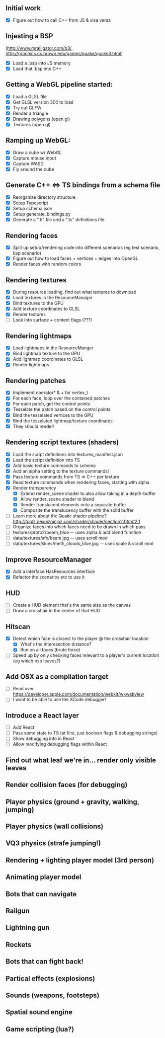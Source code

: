 
## Initial work
 - [x] Figure out how to call C++ from JS & visa versa

## Injesting a BSP
(http://www.mralligator.com/q3/, http://graphics.cs.brown.edu/games/quake/quake3.html)
 - [x] Load a .bsp into JS memory
 - [x] Load that .bsp into C++

## Getting a WebGL pipeline started:
 - [x] Load a GLSL file
 - [x] Get GLSL version 300 to load
 - [x] Try out GLFW
 - [x] Render a triangle
 - [x] Drawing polygons (open.gl)
 - [x] Textures (open.gl)

## Ramping up WebGL:
 - [x] Draw a cube w/ WebGL
 - [x] Capture mouse input
 - [x] Capture WASD
 - [x] Fly around the cube

## Generate C++ <=> TS bindings from a schema file
 - [x] Reorganize directory structure
 - [x] Setup Typescript
 - [x] Setup schema.json
 - [x] Setup generate_bindings.py
 - [x] Generate a ".h" file and a ".ts" definitions file

## Rendering faces
 - [x] Split up setup/rendering code into different scenarios (eg test scenario, bsp scenario)
 - [x] Figure out how to load faces + vertices + edges into OpenGL
 - [x] Render faces with random colors

## Rendering textures
 - [x] During resource loading, find out what textures to download
 - [x] Load textures in the ResourceManager
 - [x] Bind textures to the GPU
 - [x] Add texture coordinates to GLSL
 - [x] Render textures
 - [ ] Look into surface + content flags (???)

## Rendering lightmaps
 - [x] Load lightmaps in the ResourceManger
 - [x] Bind lightmap texture to the GPU
 - [x] Add lightmap coordinates to GLSL
 - [x] Render lightmaps

## Rendering patches
 - [x] Implement operator* & + for vertex_t
 - [x] For each face, loop over the contained patches
 - [x] For each patch, get the control points
 - [x] Tesselate the patch based on the control points
 - [x] Bind the tesselated vertices to the GPU
 - [x] Bind the tesselated lightmap/texture coordinates
 - [x] They should render!

## Rendering script textures (shaders)
 - [x] Load the script definitions into textures_manifest.json
 - [x] Load the script definition into TS
 - [x] Add basic texture commands to schema
 - [x] Add an alpha setting to the texture commands!
 - [x] Pass texture commands from TS => C++ per texture
 - [x] Read texture commands when rendering faces, starting with alpha.
 - [x] Render transparency
   - [x] Extend render_scene shader to also allow taking in a depth-buffer
   - [x] Allow render_scene shader to blend
   - [x] Render translucent elements onto a separate buffer
   - [x] Composite the translucency buffer with the solid buffer
 - [ ] Learn more about the Quake shader pipeline? http://toolz.nexuizninjaz.com/shader/shader/section2.htm#2.1
 - [ ] Organize faces into which faces need to be drawn in which pass
 - [ ] textures/proto2/beam_blue -- uses alpha & add blend function
 - [ ] data/textures/sfx/beam.jpg -- uses scroll mod
 - [ ] data/textures/skies/meth_clouds_blue.jpg -- uses scale & scroll mod

## Improve ResourceManager
 - [x] Add a interface HasResources interface
 - [x] Refactor the scenarios etc to use it

## HUD
 - [ ] Create a HUD element that's the same size as the canvas
 - [ ] Draw a crosshair in the center of that HUD

## Hitscan
 - [x] Detect which face is closest to the player @ the crosshair location
   - [x] What's the interesection distance?
   - [x] Run on all faces (brute force)
 - [ ] Speed up by only checking faces relevant to a player's current location (eg which bsp leaves?)

## Add OSX as a compliation target
 - [ ] Read over https://developer.apple.com/documentation/webkit/wkwebview
 - [ ] I want to be able to use the XCode debugger!

## Introduce a React layer
 - [ ] Add React
 - [ ] Pass some state to TS (at first, just boolean flags & debugging strings)
 - [ ] Show debugging info in React
 - [ ] Allow modifying debugging flags within React

## Find out what leaf we're in... render only visible leaves

## Render collision faces (for debugging)

## Player physics (ground + gravity, walking, jumping)

## Player physics (wall collisions)

## VQ3 physics (strafe jumping!)

## Rendering + lighting player model (3rd person)

## Animating player model

## Bots that can navigate

## Railgun

## Lightning gun

## Rockets

## Bots that can fight back!

## Partical effects (explosions)

## Sounds (weapons, footsteps)

## Spatial sound engine

## Game scripting (lua?)
